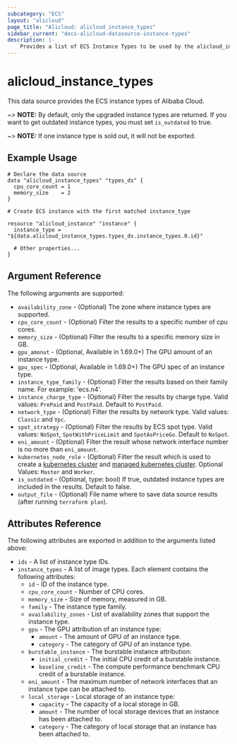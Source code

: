 ```yaml
---
subcategory: "ECS"
layout: "alicloud"
page_title: "Alicloud: alicloud_instance_types"
sidebar_current: "docs-alicloud-datasource-instance-types"
description: |-
    Provides a list of ECS Instance Types to be used by the alicloud_instance resource.
---
```


# alicloud\_instance\_types

This data source provides the ECS instance types of Alibaba Cloud.

~> **NOTE:** By default, only the upgraded instance types are returned. If you want to get outdated instance types, you must set `is_outdated` to true.

~> **NOTE:** If one instance type is sold out, it will not be exported.

## Example Usage

```
# Declare the data source
data "alicloud_instance_types" "types_ds" {
  cpu_core_count = 1
  memory_size    = 2
}

# Create ECS instance with the first matched instance_type

resource "alicloud_instance" "instance" {
  instance_type = "${data.alicloud_instance_types.types_ds.instance_types.0.id}"

  # Other properties...
}

```

## Argument Reference

The following arguments are supported:

* `availability_zone` - (Optional) The zone where instance types are supported.
* `cpu_core_count` - (Optional) Filter the results to a specific number of cpu cores.
* `memory_size` - (Optional) Filter the results to a specific memory size in GB.
* `gpu_amonut` - (Optional, Available in 1.69.0+) The GPU amount of an instance type.
* `gpu_spec` - (Optional, Available in 1.69.0+) The GPU spec of an instance type.
* `instance_type_family` - (Optional) Filter the results based on their family name. For example: 'ecs.n4'.
* `instance_charge_type` - (Optional) Filter the results by charge type. Valid values: `PrePaid` and `PostPaid`. Default to `PostPaid`.
* `network_type` - (Optional) Filter the results by network type. Valid values: `Classic` and `Vpc`.
* `spot_strategy` - (Optional) Filter the results by ECS spot type. Valid values: `NoSpot`, `SpotWithPriceLimit` and `SpotAsPriceGo`. Default to `NoSpot`.
* `eni_amount` - (Optional) Filter the result whose network interface number is no more than `eni_amount`.
* `kubernetes_node_role` - (Optional) Filter the result which is used to create a [kubernetes cluster](https://www.terraform.io/docs/providers/alicloud/r/cs_kubernetes.html)
 and [managed kubernetes cluster](https://www.terraform.io/docs/providers/alicloud/r/cs_managed_kubernetes.html). Optional Values: `Master` and `Worker`.
* `is_outdated` - (Optional, type: bool) If true, outdated instance types are included in the results. Default to false.
* `output_file` - (Optional) File name where to save data source results (after running `terraform plan`).

## Attributes Reference

The following attributes are exported in addition to the arguments listed above:

* `ids` - A list of instance type IDs.
* `instance_types` - A list of image types. Each element contains the following attributes:
  * `id` - ID of the instance type.
  * `cpu_core_count` - Number of CPU cores.
  * `memory_size` - Size of memory, measured in GB.
  * `family` - The instance type family.
  * `availability_zones` - List of availability zones that support the instance type.
  * `gpu` - The GPU attribution of an instance type:
    * `amount` - The amount of GPU of an instance type.
    * `category` - The category of GPU of an instance type.
  * `burstable_instance` - The burstable instance attribution:
    * `initial_credit` - The initial CPU credit of a burstable instance.
    * `baseline_credit` - The compute performance benchmark CPU credit of a burstable instance.
  * `eni_amount` - The maximum number of network interfaces that an instance type can be attached to.
  * `local_storage` - Local storage of an instance type:
    * `capacity` - The capacity of a local storage in GB.
    * `amount` - The number of local storage devices that an instance has been attached to.
    * `category` - The category of local storage that an instance has been attached to.
